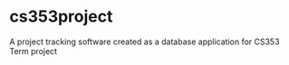 # cs353project
A project tracking software created as a database application for CS353 Term project
